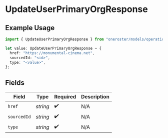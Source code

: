 # UpdateUserPrimaryOrgResponse

## Example Usage

```typescript
import { UpdateUserPrimaryOrgResponse } from "oneroster/models/operations";

let value: UpdateUserPrimaryOrgResponse = {
  href: "https://monumental-cinema.net",
  sourcedId: "<id>",
  type: "<value>",
};
```

## Fields

| Field              | Type               | Required           | Description        |
| ------------------ | ------------------ | ------------------ | ------------------ |
| `href`             | *string*           | :heavy_check_mark: | N/A                |
| `sourcedId`        | *string*           | :heavy_check_mark: | N/A                |
| `type`             | *string*           | :heavy_check_mark: | N/A                |